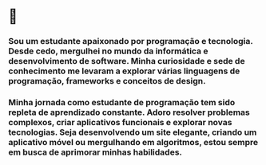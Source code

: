 # 👋 

### Sou um estudante apaixonado por programação e tecnologia. Desde cedo, mergulhei no mundo da informática e desenvolvimento de software. Minha curiosidade e sede de conhecimento me levaram a explorar várias linguagens de programação, frameworks e conceitos de design.
### Minha jornada como estudante de programação tem sido repleta de aprendizado constante. Adoro resolver problemas complexos, criar aplicativos funcionais e explorar novas tecnologias. Seja desenvolvendo um site elegante, criando um aplicativo móvel ou mergulhando em algoritmos, estou sempre em busca de aprimorar minhas habilidades.
